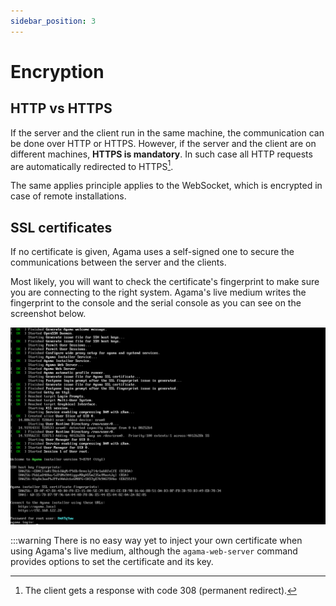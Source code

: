 ```yaml
---
sidebar_position: 3
---
```


# Encryption

## HTTP vs HTTPS

If the server and the client run in the same machine, the communication can be done over HTTP or
HTTPS. However, if the server and the client are on different machines, **HTTPS is mandatory**. In
such case all HTTP requests are automatically redirected to HTTPS[^redirect].

The same applies principle applies to the WebSocket, which is encrypted in case
of remote installations.

[^redirect]: The client gets a response with code 308 (permanent redirect).

## SSL certificates

If no certificate is given, Agama uses a self-signed one to secure the communications between the
server and the clients.

Most likely, you will want to check the certificate's fingerprint to make sure you are connecting to
the right system. Agama's live medium writes the fingerprint to the console and the serial console
as you can see on the screenshot below.

![Displaying the SSL certificate's fingerprint in the console](./img/certificate-fingerprint.png)

:::warning
There is no easy way yet to inject your own certificate when using Agama's live medium, although the
`agama-web-server` command provides options to set the certificate and its key.
